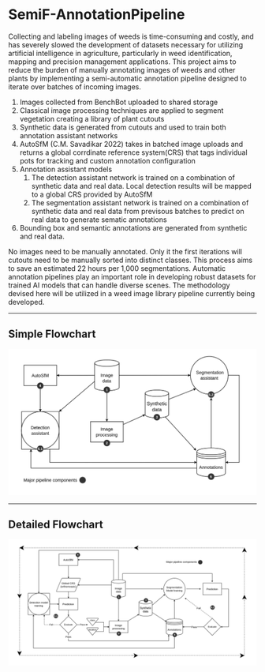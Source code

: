 # SemiF-AnnotationPipeline

Collecting and labeling images of weeds is time-consuming and costly, and has severely slowed the development of datasets necessary for utilizing artificial intelligence in agriculture, particularly in weed identification, mapping and precision management applications. This project aims to reduce the burden of manually annotating images of weeds and other plants by implementing a semi-automatic annotation pipeline designed to iterate over batches of incoming images.

1. Images collected from BenchBot uploaded to shared storage
2. Classical image processing techniques are applied to segment vegetation creating a library of plant cutouts
3. Synthetic data is generated from cutouts and used to train both annotation assistant networks
4. AutoSfM (C.M. Savadikar 2022) takes in batched image uploads and returns a global corrdinate reference system(CRS) that tags individual pots for tracking and custom annotation configuration
5. Annotation assistant models
   1.  The detection assistant network is trained on a combination of synthetic data and real data. Local detection results will be mapped to a global CRS provided by AutoSfM
   2.  The segmentation assistant network is trained on a combination of synthetic data and real data from previsous batches to predict on real data to generate sematic annotations
6. Bounding box and semantic annotations are generated from synthetic and real data.

No images need to be manually annotated. Only it the first iterations will cutouts need to be manually sorted into distinct classes. This process aims to save an estimated 22 hours per 1,000 segmentations. Automatic annotation pipelines play an important role in developing robust datasets for trained AI models that can handle diverse scenes. The methodology devised here will be utilized in a weed image library pipeline currently being developed.

---

## Simple Flowchart
![](Assets/semif_pipeline_v4_simplified_med.png)

---

## Detailed Flowchart
![](Assets/semif_pipeline_v4_small.png)


